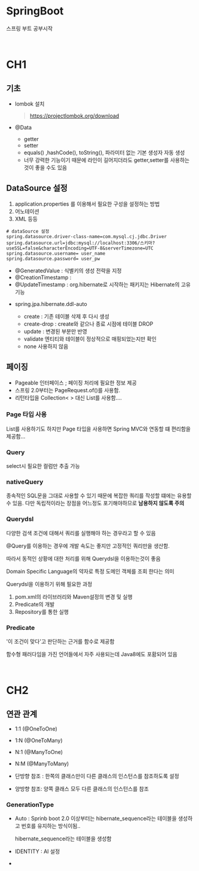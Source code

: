 # SpringBoot
스프링 부트 공부시작

<br>



# CH1

## 기초

- lombok 설치

  > https://projectlombok.org/download

- @Data

  - getter
  - setter
  - equals() ,hashCode(), toString(), 파라미터 없는 기본 생성자 자동 생성
  - 너무 강력한 기능이기 때문에 라인이 길어지더라도 getter,setter를 사용하는 것이 좋을 수도 있음





## DataSource 설정

1. application.properties 를 이용해서 필요한 구성을 설정하는 방법
2. 어노테이션
3. XML 등등



```properties
# dataSource 설정
spring.datasource.driver-class-name=com.mysql.cj.jdbc.Driver
spring.datasource.url=jdbc:mysql://localhost:3306/스키마?useSSL=false&characterEncoding=UTF-8&serverTimezone=UTC
spring.datasource.username= user_name
spring.datasource.password= user_pw
```





- @GeneratedValue : 식별키의 생성 전략을 지정
- @CreationTimestamp : 
- @UpdateTimestamp : org.hibernate로 시작하는 패키지는 Hibernate의 고유기능



* spring.jpa.hibernate.ddl-auto

  - create : 기존 테이블 삭제 후 다시 생성
  - create-drop : create와 같으나 종료 시점에 테이블 DROP
  - update : 변경된 부분만 반영
  - validate 엔티티와 테이블이 정상적으로 매핑되었는지만 확인
  - none 사용하지 않음



## 페이징

- Pageable 인터페이스 ; 페이징 처리에 필요한 정보 제공
- 스프링 2.0부터는 PageRequest.of()를 사용함.
- 리턴타입을 Collection< > 대신 List를 사용함....



### Page<T> 타입 사용

List<T>를 사용하기도 하지만 Page<T> 타입을 사용하면 Spring MVC와 연동할 떄 편리함을 제공함...



### Query 

select시 필요한 컬럼만 추출 가능



### nativeQuery

종속적인 SQL문을 그대로 사용할 수 있기 때문에 복잡한 쿼리를 작성할 떄에는 유용할 수 있음. 다만 독립적이라는 장점을 어느정도 포기해야하므로 **남용하지 않도록 주의**



### Querydsl

다양한 검색 조건에 대해서 쿼리를 실행해야 하는 경우라고 할 수 있음

@Query를 이용하는 경우에 개발 속도는 좋지만 고정적인 쿼리만을 생산함.

따라서 동적인 상황에 대한 처리를 위해 Querydsl을 이용하는것이 좋음

Domain Specific Language의 약자로 특정 도메인 객체를 조회 한다는 의미



Querydsl을 이용하기 위해 필요한 과정

1. pom.xml의 라이브러리와 Maven설정의 변경 및 실행
2. Predicate의 개발
3. Repository를 통한 실행



### Predicate

'이 조건이 맞다'고 판단하는 근거를 함수로 제공함

함수형 패러다임을 가진 언어들에서 자주 사용되는데 Java8에도 포홤되어 있음

  

<br>  

# CH2

## 연관 관계

* 1:1 (@OneToOne)
* 1:N (@OneToMany)
* N:1 (@ManyToOne)
* N:M (@ManyToMany)



* 단방향 참조 : 한쪽의 클래스만이 다른 클래스의 인스턴스를 참조하도록 설정
* 양방향 참조: 양쪽 클래스 모두 다른 클래스의 인스턴스를 참조



### GenerationType

* Auto : Sprinb boot 2.0 이상부터는 hibernate_sequence라는 테이블을 생성하고 번호를 유지하는 방식이됨..

  hibernate_sequence라는 테이블을 생성함

* IDENTITY : AI 설정

* 

